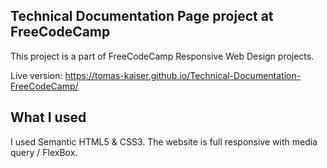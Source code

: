 ## Technical Documentation Page project at FreeCodeCamp
This project is a part of FreeCodeCamp Responsive Web Design projects.

Live version: https://tomas-kaiser.github.io/Technical-Documentation-FreeCodeCamp/

## What I used
I used Semantic HTML5 & CSS3. The website is full responsive with media query / FlexBox.